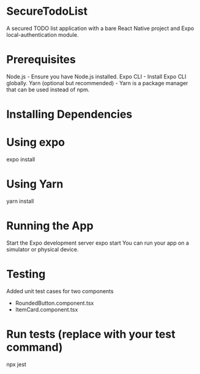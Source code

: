# SecureTodoList

A secured TODO list application with a bare React Native project and Expo local-authentication module.

# Prerequisites

Node.js - Ensure you have Node.js installed.
Expo CLI - Install Expo CLI globally.
Yarn (optional but recommended) - Yarn is a package manager that can be used instead of npm.

# Installing Dependencies

# Using expo
expo install

# Using Yarn
yarn install

# Running the App

Start the Expo development server
expo start
You can run your app on a simulator or physical device.

# Testing
Added unit test cases for two components
- RoundedButton.component.tsx
- ItemCard.component.tsx

# Run tests (replace with your test command)
npx jest
